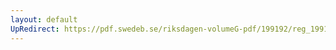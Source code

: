 ```yaml
---
layout: default
UpRedirect: https://pdf.swedeb.se/riksdagen-volumeG-pdf/199192/reg_199192_KU.pdf
---
```

